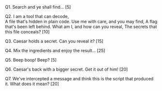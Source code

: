 Q1. Search and ye shall find...                                                                         [5]


Q2. I am a tool that can decode,                                                                        
    A file that's hidden in plain code.
    Use me with care, and you may find,
    A flag that's been left behind.
    What am I, and how can you reveal,
    The secrets that this file conceals?                                                                [10]


Q3. Caesar holds a secret. Can you reveal it?                                                           [15]


Q4. Mix the ingredients and enjoy the result...                                                         [25]


Q5. Beep boop! Beep?                                                                                    [5]


Q6. Caesar's back with a bigger secret. Get it out of him!                                              [20]


Q7. We've intercepted a message and think this is the script that produced it. What does it mean?       [20]
